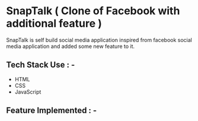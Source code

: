 # SnapTalk ( Clone of Facebook with additional feature )

<p>SnapTalk is self build social media application inspired from facebook social media application and added some new feature to it. </p>
















## Tech Stack Use : -

  - HTML
  - CSS
  - JavaScript
  
## Feature Implemented : -


